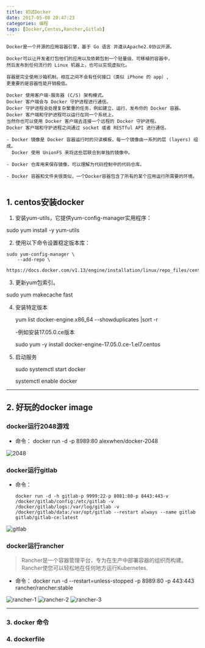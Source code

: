 ```yaml
---
title: 初试Docker
date: 2017-05-08 20:47:23
categories: 编程
tags: [Docker,Centos,Rancher,Gitlab]
---
```


``` shell
Docker是一个开源的应用容器引擎，基于 Go 语言 并遵从Apache2.0协议开源。

Docker可以让开发者打包他们的应用以及依赖包到一个轻量级、可移植的容器中，
然后发布到任何流行的 Linux 机器上，也可以实现虚拟化。

容器是完全使用沙箱机制，相互之间不会有任何接口（类似 iPhone 的 app）,
更重要的是容器性能开销极低。

Docker 使用客户端-服务器 (C/S) 架构模式。
Docker 客户端会与 Docker 守护进程进行通信。
Docker 守护进程会处理复杂繁重的任务，例如建立、运行、发布你的 Docker 容器。
Docker 客户端和守护进程可以运行在同一个系统上，
当然你也可以使用 Docker 客户端去连接一个远程的 Docker 守护进程。
Docker 客户端和守护进程之间通过 socket 或者 RESTful API 进行通信。

- Docker 镜像是 Docker 容器运行时的只读模板，每一个镜像由一系列的层 (layers) 组成。
  Docker 使用 UnionFS 来将这些层联合到单独的镜像中。

- Docker 仓库用来保存镜像，可以理解为代码控制中的代码仓库。

- Docker 容器和文件夹很类似，一个Docker容器包含了所有的某个应用运行所需要的环境。


```

## 1. centos安装docker

1. 安装yum-utils，它提供yum-config-manager实用程序：

  sudo yum install -y yum-utils

2. 使用以下命令设置稳定版本库：

  ```shell
  sudo yum-config-manager \
      --add-repo \
      https://docs.docker.com/v1.13/engine/installation/linux/repo_files/centos/docker.repo
  ```
3. 更新yum包索引。

  sudo yum makecache fast

4. 安装特定版本

    yum list docker-engine.x86_64  --showduplicates |sort -r

   -例如安装17.05.0.ce版本

    sudo yum -y install docker-engine-17.05.0.ce-1.el7.centos

5. 启动服务

   sudo systemctl start docker

   systemctl enable docker

---

## 2. 好玩的docker image

### docker运行2048游戏

- 命令： docker run -d -p 8989:80 alexwhen/docker-2048

![2048](https://raw.githubusercontent.com/Scofieldsu/Image_hosting/master/blog/2048.png)

### docker运行gitlab

- 命令：

  ```
  docker run -d -h gitlab-p 9999:22-p 8081:80-p 8443:443-v /docker/gitlab/config:/etc/gitlab -v /docker/gitlab/logs:/var/log/gitlab -v /docker/gitlab/data:/var/opt/gitlab --restart always --name gitlab gitlab/gitlab-ce:latest

  ```

![gitlab](https://github.com/Scofieldsu/Image_hosting/blob/master/blog/gitlab.png?raw=true)

### docker运行rancher

>Rancher是一个容器管理平台，专为在生产中部署容器的组织而构建。Rancher使您可以轻松地在任何地方运行Kubernetes.

- 命令： docker run -d --restart=unless-stopped -p 8989:80 -p 443:443 rancher/rancher:stable

![rancher-1](https://github.com/Scofieldsu/Image_hosting/blob/master/blog/rancher-1.png?raw=true)
![rancher-2](https://github.com/Scofieldsu/Image_hosting/blob/master/blog/rancher-2.png?raw=true)
![rancher-3](https://github.com/Scofieldsu/Image_hosting/blob/master/blog/rancher-3.png?raw=true)

---

### 3. docker 命令


### 4. dockerfile
